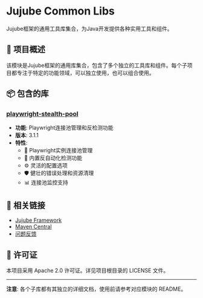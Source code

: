 # Jujube Common Libs

Jujube框架的通用工具库集合，为Java开发提供各种实用工具和组件。

## 🎯 项目概述

该模块是Jujube框架的通用库集合，包含了多个独立的工具库和组件。每个子项目都专注于特定的功能领域，可以独立使用，也可以组合使用。

## 📦 包含的库

### [playwright-stealth-pool](./playwright-stealth-pool/README.md)
- **功能**: Playwright连接池管理和反检测功能
- **版本**: 3.1.1  
- **特性**:
  - 🔄 Playwright实例连接池管理
  - 🥷 内置反自动化检测功能
  - ⚙️ 灵活的配置选项
  - 🛡️ 健壮的错误处理和资源清理
  - 📊 连接池监控支持

## 🔗 相关链接

- [Jujube Framework](https://github.com/xuanyuanli/jujube-framework/)
- [Maven Central](https://search.maven.org/search?q=g:cn.xuanyuanli)
- [问题反馈](https://github.com/xuanyuanli/jujube-framework/issues)

## 📄 许可证

本项目采用 Apache 2.0 许可证。详见项目根目录的 LICENSE 文件。

---

**注意**: 各个子库都有其独立的详细文档，使用前请参考对应模块的 README。